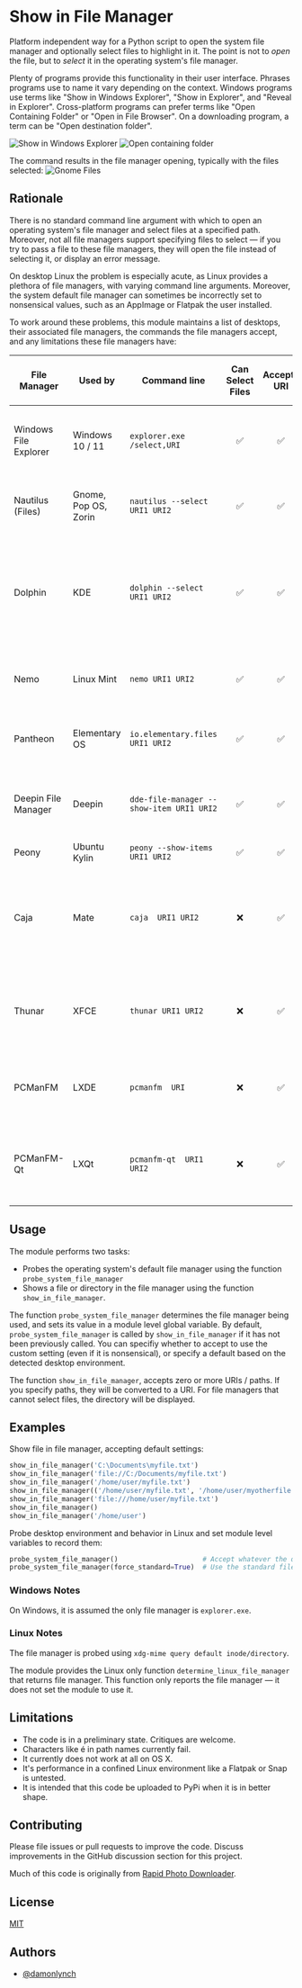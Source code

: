 # Show in File Manager

Platform independent way for a Python script to open the system file manager and optionally select files to highlight
in it. The point is not to _open_ the file, but to _select_ it in the operating system's file manager.

Plenty of programs provide this functionality in their user interface. Phrases programs use to name it vary depending on
the context. Windows programs use terms like "Show in Windows Explorer", "Show in Explorer", and "Reveal in Explorer".
Cross-platform programs can prefer terms like "Open Containing Folder" or "Open in File Browser".
On a downloading program, a term can be "Open destination folder".

![Show in Windows Explorer](.github/photomechanic-win.png)
![Open containing folder](.github/documentviewer-gnome.png)

The command results in the file manager opening, typically with the files selected:
![Gnome Files](.github/files-gnome.png)

## Rationale

There is no standard command line argument with which to open an operating system's file manager and select files at a
specified path. Moreover, not all file managers support specifying files to select &mdash;
if you try to pass a file to these file managers, they will open the file instead of selecting it, or display an error
message.

On desktop Linux the problem is especially acute, as Linux provides a plethora of file managers, with varying command
line arguments. Moreover, the system default file manager can sometimes be incorrectly set to nonsensical values,
such as an AppImage or Flatpak the user installed.

To work around these problems, this module maintains a list of desktops, their associated file managers, the commands
the file managers accept, and any limitations these file managers have:

|File Manager|Used by|Command line       |Can Select Files|Accepts URI  |Accepts Path|Handles Multiple Files / Directories|Notes|
|------------|-------|-------------------|:---:|:---:|:---:|:---:|----|
| Windows File Explorer|Windows 10 / 11| `explorer.exe /select,URI`|:white_check_mark:|:white_check_mark:|:white_check_mark:|:x:|No space between comma and URI. Can specify only one URI.|
| Nautilus (Files)|Gnome, Pop OS, Zorin|`nautilus --select URI1 URI2`|:white_check_mark:|:white_check_mark:|:white_check_mark:|:warning:|Multiple URIs open multiple Nautilus windows.|
|Dolphin|KDE|`dolphin --select URI1 URI2 `|:white_check_mark:|:white_check_mark:|:white_check_mark:|:white_check_mark:|`--select` functionality fails in some recent KDE releases, but is working in KDE Neon testing.|
|Nemo|Linux Mint|`nemo URI1 URI2`|:white_check_mark:|:white_check_mark:|:white_check_mark:|:warning:|Multiple URIs open multiple Nemo windows.|
|Pantheon|Elementary OS|`io.elementary.files URI1 URI2`|:white_check_mark:|:white_check_mark:|:white_check_mark:|:warning:| Multiple URIs open multiple Pantheon tabs.|
|Deepin File Manager|Deepin|`dde-file-manager --show-item URI1 URI2`|:white_check_mark:|:white_check_mark:|:white_check_mark:|:warning:| Multiple URIs open multiple Deepin File Manager tabs.|
|Peony|Ubuntu Kylin|`peony --show-items URI1 URI2`|:white_check_mark:|:white_check_mark:|:white_check_mark:|:white_check_mark:| |
|Caja|Mate|`caja  URI1 URI2`|:x:|:white_check_mark:|:white_check_mark:|:warning:|Specifying a file causes an error. Multiple URIs open multiple Caja windows.|
|Thunar|XFCE|`thunar URI1 URI2`|:x:|:white_check_mark:|:white_check_mark:|:warning:|Specifying a file opens it. Multiple URIs open multiple Thunar windows.|
|PCManFM|LXDE|`pcmanfm  URI`|:x:|:white_check_mark:|:white_check_mark:|:x:|Specifying a file opens it. Multiple URIs open only the first URI.|
|PCManFM-Qt|LXQt|`pcmanfm-qt  URI1 URI2`|:x:|:white_check_mark:|:white_check_mark:|:warning:|Specifying a file opens it. Multiple URIs open multiple PCManFM-Qt windows.|


## Usage

The module performs two tasks:
 - Probes the operating system's default file manager using the function `probe_system_file_manager`
 - Shows a file or directory in the file manager using the function ```show_in_file_manager```.

The function `probe_system_file_manager` determines the file manager being used, and sets its value in a module level
global variable. By default, `probe_system_file_manager` is called by ```show_in_file_manager``` if it has not been
previously called.  You can specifiy whether to accept to use the custom setting (even if it is nonsensical), or specify
a default based on the detected desktop environment.

The function ```show_in_file_manager```, accepts zero or more URIs / paths. If you specify paths, they will be converted
to a URI. For file managers that cannot select files, the directory will be displayed.

## Examples

Show file in file manager, accepting default settings:
```python
show_in_file_manager('C:\Documents\myfile.txt')                                # Windows path
show_in_file_manager('file://C:/Documents/myfile.txt')                         # Windows URI
show_in_file_manager('/home/user/myfile.txt')                                  # Linux path
show_in_file_manager(('/home/user/myfile.txt', '/home/user/myotherfile.txt'))  # Linux multiple paths
show_in_file_manager('file:///home/user/myfile.txt')                           # Linux URI
show_in_file_manager()                                                         # Simply open the file manager
show_in_file_manager('/home/user')                                             # Open the file manager at a directory
```

Probe desktop environment and behavior in Linux and set module level variables to record them:
```python
probe_system_file_manager()                     # Accept whatever the default file manager setting is for system
probe_system_file_manager(force_standard=True)  # Use the standard file manager for the desktop, ignoring custom user settings 
```

### Windows Notes

On Windows, it is assumed the only file manager is `explorer.exe`.

### Linux Notes
The file manager is probed using `xdg-mime query default inode/directory`.  

The module provides the Linux only function ```determine_linux_file_manager``` that returns file manager. This function
only reports the file manager &mdash; it does not set the module to use it.

## Limitations

 - The code is in a preliminary state. Critiques are welcome.
 - Characters like é in path names currently fail.
 - It currently does not work at all on OS X.
 - It's performance in a confined Linux environment like a Flatpak or Snap is untested. 
 - It is intended that this code be uploaded to PyPi when it is in better shape.

## Contributing

Please file issues or pull requests to improve the code. Discuss improvements in the GitHub discussion section for 
this project.

Much of this code is originally from [Rapid Photo Downloader](https://github.com/damonlynch/rapid-photo-downloader).


## License

[MIT](https://choosealicense.com/licenses/mit/)

  
## Authors

- [@damonlynch](https://github.com/damonlynch)



